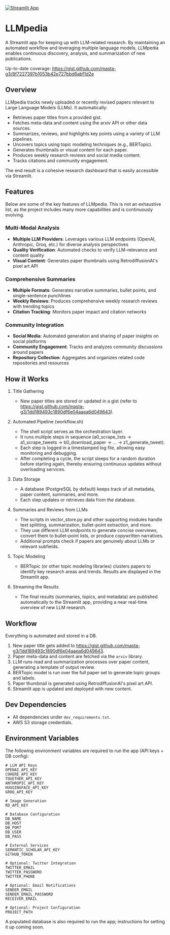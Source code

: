 [![Streamlit App](https://static.streamlit.io/badges/streamlit_badge_black_white.svg)](https://llmpedia.streamlit.app)

# LLMpedia
A Streamlit app for keeping up with LLM-related research. By maintaining an automated workflow and leveraging multiple language models, LLMpedia enables continuous discovery, analysis, and summarization of new publications.

Up-to-date coverage: https://gist.github.com/masta-g3/8f7227397b1053b42e727bbd6abf1d2e

## Overview
LLMpedia tracks newly uploaded or recently revised papers relevant to Large Language Models (LLMs). It automatically:
- Retrieves paper titles from a provided gist.
- Fetches meta-data and content using the arxiv API or other data sources.
- Summarizes, reviews, and highlights key points using a variety of LLM pipelines.
- Uncovers topics using topic modeling techniques (e.g., BERTopic).
- Generates thumbnails or visual content for each paper.
- Produces weekly research reviews and social media content.
- Tracks citations and community engagement.

The end result is a cohesive research dashboard that is easily accessible via Streamlit.

## Features
Below are some of the key features of LLMpedia. This is not an exhaustive list, as the project includes many more capabilities and is continuously evolving.

### Multi-Modal Analysis
- **Multiple LLM Providers**: Leverages various LLM endpoints (OpenAI, Anthropic, Groq, etc.) for diverse analysis perspectives
- **Quality Verification**: Automated checks to verify LLM-relevance and content quality
- **Visual Content**: Generates paper thumbnails using RetrodiffusionAI's pixel art API

### Comprehensive Summaries
- **Multiple Formats**: Generates narrative summaries, bullet points, and single-sentence punchlines
- **Weekly Reviews**: Produces comprehensive weekly research reviews with trending topics
- **Citation Tracking**: Monitors paper impact and citation networks

### Community Integration
- **Social Media**: Automated generation and sharing of paper insights on social platforms
- **Community Engagement**: Tracks and analyzes community discussions around papers
- **Repository Collection**: Aggregates and organizes related code repositories and resources

## How it Works
1. Title Gathering  
   - New paper titles are stored or updated in a gist (refer to https://gist.github.com/masta-g3/1dd189493c1890df6e04aaea6d049643).

2. Automated Pipeline (workflow.sh)  
   - The shell script serves as the orchestration layer.  
   - It runs multiple steps in sequence (a0_scrape_lists → a1_scrape_tweets → b0_download_paper → … → z1_generate_tweet).  
   - Each step is logged in a timestamped log file, allowing easy monitoring and debugging.  
   - After completing a cycle, the script sleeps for a random duration before starting again, thereby ensuring continuous updates without overloading services.

3. Data Storage  
   - A database (PostgreSQL by default) keeps track of all metadata, paper content, summaries, and more.  
   - Each step updates or retrieves data from the database.

4. Summaries and Reviews from LLMs  
   - The scripts in vector_store.py and other supporting modules handle text splitting, summarization, bullet-point extraction, and more.  
   - They use different LLM endpoints to generate concise overviews, convert them to bullet-point lists, or produce copywritten narratives.  
   - Additional prompts check if papers are genuinely about LLMs or relevant subfields.

5. Topic Modeling  
   - BERTopic (or other topic modeling libraries) clusters papers to identify key research areas and trends. Results are displayed in the Streamlit app.

6. Streaming the Results  
   - The final results (summaries, topics, and metadata) are published automatically to the Streamlit app, providing a near real-time overview of new LLM research.

## Workflow
Everything is automated and stored in a DB.  
1. New paper title gets added to https://gist.github.com/masta-g3/1dd189493c1890df6e04aaea6d049643.  
2. Paper meta-data and content are fetched via the `arxiv` library.  
3. LLM runs read and summarization processes over paper content, generating a template of output review.  
4. BERTopic model is run over the full paper set to generate topic groups and labels.  
5. Paper thumbnail is generated using RetrodiffusionAI's pixel art API.  
6. Streamlit app is updated and deployed with new content.

## Dev Dependencies
- All dependencies under `dev_requirements.txt`.  
- AWS S3 storage credentials.

## Environment Variables
The following environment variables are required to run the app (API keys + DB config):
```
# LLM API Keys
OPENAI_API_KEY
COHERE_API_KEY
TOGETHER_API_KEY
ANTHROPIC_API_KEY
HUGGINGFACE_API_KEY
GROQ_API_KEY

# Image Generation
RD_API_KEY

# Database Configuration
DB_NAME
DB_HOST
DB_PORT
DB_USER
DB_PASS

# External Services
SEMANTIC_SCHOLAR_API_KEY
GITHUB_TOKEN

# Optional: Twitter Integration
TWITTER_EMAIL
TWITTER_PASSWORD
TWITTER_PHONE

# Optional: Email Notifications
SENDER_EMAIL
SENDER_EMAIL_PASSWORD
RECEIVER_EMAIL

# Optional: Project Configuration
PROJECT_PATH
```

A populated database is also required to run the app; instructions for setting it up coming soon.